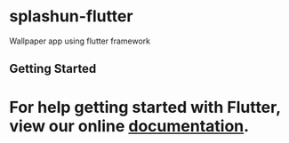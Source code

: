 # splashun-flutter
Wallpaper app using flutter framework

## Getting Started

For help getting started with Flutter, view our online
[documentation](https://flutter.io/).
=======


